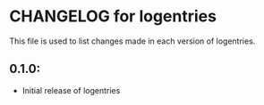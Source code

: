 # CHANGELOG for logentries

This file is used to list changes made in each version of logentries.

## 0.1.0:

* Initial release of logentries
